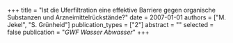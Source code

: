 +++
title = "lst die Uferfiltration eine effektive Barriere gegen organische Substanzen und Arzneimittelrückstände?"
date = 2007-01-01
authors = ["M. Jekel", "S. Grünheid"]
publication_types = ["2"]
abstract = ""
selected = false
publication = "*GWF Wasser Abwasser*"
+++

